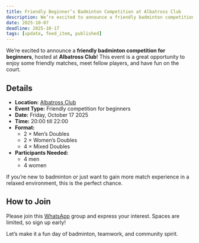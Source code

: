 ```yaml
---
title: Friendly Beginner’s Badminton Competition at Albatross Club
description: We’re excited to announce a friendly badminton competition for beginners, hosted at Albatross Club!
date: 2025-10-07
deadline: 2025-10-17
tags: [update, feed_item, published]
---
```


We’re excited to announce a **friendly badminton competition for beginners**, hosted at **Albatross Club**! This event is a great opportunity to enjoy some friendly matches, meet fellow players, and have fun on the court.

## Details

* **Location:** [Albatross Club](https://maps.app.goo.gl/gLjXCnrJvGVLC9J76)
* **Event Type:** Friendly competition for beginners
* **Date:** Friday, October 17 2025
* **Time:** 20:00 till 22:00
* **Format:**
  * 2 × Men’s Doubles
  * 2 × Women’s Doubles
  * 4 × Mixed Doubles
* **Participants Needed:**
  * 4 men
  * 4 women

If you’re new to badminton or just want to gain more match experience in a relaxed environment, this is the perfect chance.

## How to Join

Please join this [WhatsApp](https://chat.whatsapp.com/JAdE68hSsMjFUERCgohnaU?mode=ems_share_t) group and express your interest.
Spaces are limited, so sign up early!

Let’s make it a fun day of badminton, teamwork, and community spirit.
